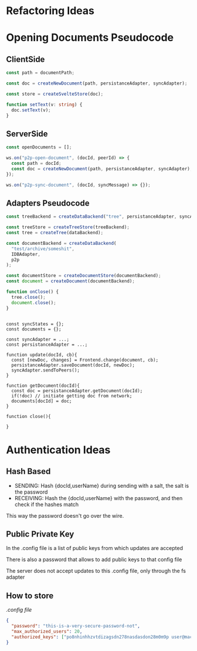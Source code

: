 # Refactoring Ideas

# Opening Documents Pseudocode

## ClientSide

```typescript
const path = documentPath;

const doc = createNewDocument(path, persistanceAdapter, syncAdapter);

const store = createSvelteStore(doc);

function setText(v: string) {
  doc.setText(v);
}
```

## ServerSide

```typescript
const openDocuments = [];

ws.on("p2p-open-document", (docId, peerId) => {
  const path = docId;
  const doc = createNewDocument(path, persistanceAdapter, syncAdapter);
});

ws.on("p2p-sync-document", (docId, syncMessage) => {});
```

## Adapters Pseudocode

```typescript
const treeBackend = createDataBackend("tree", persistanceAdapter, syncAdapter);

const treeStore = createTreeStore(treeBackend);
const tree = createTree(dataBackend);

const documentBackend = createDataBackend(
  "test/archive/someshit",
  IDBAdapter,
  p2p
);

const documentStore = createDocumentStore(documentBackend);
const document = createDocument(documentBackend);

function onClose() {
  tree.close();
  document.close();
}
```

```dataBackend

const syncStates = {};
const documents = {};

const syncAdapter = ...;
const persistanceAdapter = ...;

function update(docId, cb){
  const [newDoc, changes] = Frontend.change(document, cb);
  persistanceAdapter.saveDocument(docId, newDoc);
  syncAdapter.sendToPeers();
}

function getDocument(docId){
  const doc = persistanceAdapter.getDocument(docId);
  if(!doc) // initiate getting doc from network;
  documents[docId] = doc;
}

function close(){

}

```

# Authentication Ideas

## Hash Based

- SENDING: Hash {docId,userName} during sending with a salt, the salt is the password
- RECEIVING: Hash the {docId,userName} with the password, and then check if the hashes match

This way the password doesn't go over the wire.

## Public Private Key

In the .config file is a list of public keys from which updates are accepted

There is also a password that allows to add public keys to that config file

The server does not accept updates to this .config file, only through the fs adapter

## How to store

_.config file_

```json
{
  "password": "this-is-a-very-secure-password-not",
  "max_authorized_users": 20,
  "authorized_keys": ["po8nhinhhzvtdizagsdn278nasdasdon28m0m9p user@machine"]
}
```
